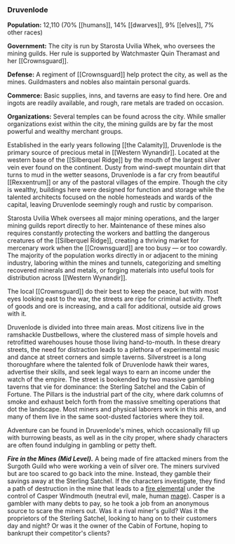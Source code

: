 ### Druvenlode

**Population:** 12,110 (70% [[humans]], 14% [[dwarves]], 9% [[elves]], 7% other races)

**Government:** The city is run by Starosta Uvilia Whek, who oversees the mining guilds. Her rule is supported by Watchmaster Quin Theramast and her [[Crownsguard]].

**Defense:** A regiment of [[Crownsguard]] help protect the city, as well as the mines. Guildmasters and nobles also maintain personal guards.

**Commerce:** Basic supplies, inns, and taverns are easy to find here. Ore and ingots are readily available, and rough, rare metals are traded on occasion.

**Organizations:** Several temples can be found across the city. While smaller organizations exist within the city, the mining guilds are by far the most powerful and wealthy merchant groups.

Established in the early years following [[the Calamity]], Druvenlode is the primary source of precious metal in [[Western Wynandir]]. Located at the western base of the [[Silberquel Ridge]] by the mouth of the largest silver vein ever found on the continent. Dusty from wind-swept mountain dirt that turns to mud in the wetter seasons, Druvenlode is a far cry from beautiful [[Rexxentrum]] or any of the pastoral villages of the empire. Though the city is wealthy, buildings here were designed for function and storage while the talented architects focused on the noble homesteads and wards of the capital, leaving Druvenlode seemingly rough and rustic by comparison.

Starosta Uvilia Whek oversees all major mining operations, and the larger mining guilds report directly to her. Maintenance of these mines also requires constantly protecting the workers and battling the dangerous creatures of the [[Silberquel Ridge]], creating a thriving market for mercenary work when the [[Crownsguard]] are too busy — or too cowardly. The majority of the population works directly in or adjacent to the mining industry, laboring within the mines and tunnels, categorizing and smelting recovered minerals and metals, or forging materials into useful tools for distribution across [[Western Wynandir]].

The local [[Crownsguard]] do their best to keep the peace, but with most eyes looking east to the war, the streets are ripe for criminal activity. Theft of goods and ore is increasing, and a call for additional, outside aid grows with it.

Druvenlode is divided into three main areas. Most citizens live in the ramshackle Dustbellows, where the clustered mass of simple hovels and retrofitted warehouses house those living hand-to-mouth. In these dreary streets, the need for distraction leads to a plethora of experimental music and dance at street corners and simple taverns. Silverstreet is a long thoroughfare where the talented folk of Druvenlode hawk their wares, advertise their skills, and seek legal ways to earn an income under the watch of the empire. The street is bookended by two massive gambling taverns that vie for dominance: the Sterling Satchel and the Cabin of Fortune. The Pillars is the industrial part of the city, where dark columns of smoke and exhaust belch forth from the massive smelting operations that dot the landscape. Most miners and physical laborers work in this area, and many of them live in the same soot-dusted factories where they toil.

Adventure can be found in Druvenlode's mines, which occasionally fill up with burrowing beasts, as well as in the city proper, where shady characters are often found indulging in gambling or petty theft.

_**Fire in the Mines (Mid Level).**_ A being made of fire attacked miners from the Surgoth Guild who were working a vein of silver ore. The miners survived but are too scared to go back into the mine. Instead, they gamble their savings away at the Sterling Satchel. If the characters investigate, they find a path of destruction in the mine that leads to a [fire elemental](https://www.dndbeyond.com/monsters/fire-elemental) under the control of Casper Windmouth (neutral evil, male, human [mage](https://www.dndbeyond.com/monsters/mage)). Casper is a gambler with many debts to pay, so he took a job from an anonymous source to scare the miners out. Was it a rival miner's guild? Was it the proprietors of the Sterling Satchel, looking to hang on to their customers day and night? Or was it the owner of the Cabin of Fortune, hoping to bankrupt their competitor's clients?